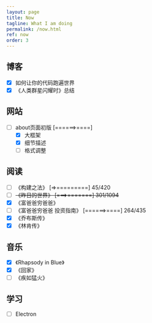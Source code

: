 ```yaml
---
layout: page
title: Now
tagline: What I am doing
permalink: /now.html
ref: now
order: 3
---
```


## 博客
- [x] 如何让你的代码跑遍世界
- [x] 《人类群星闪耀时》总结

## 网站
- [ ] about页面初版 \[======>====\]
  - [x] 大框架
  - [x] 细节描述
  - [ ] 格式调整

## 阅读
- [ ] 《构建之法》 \[=>=========\] 45/420
- [ ] ~~《昨日的世界》 \[===>=======\] 301/1094~~
- [x] 《富爸爸穷爸爸》
- [ ] 《富爸爸穷爸爸 投资指南》 \[======>====\] 264/435
- [x] 《乔布斯传》
- [x] 《林肯传》

## 音乐
- [x] 《Rhapsody in Blue》
- [x] 《回家》
- [ ] 《疾如猛火》

## 学习
- [ ] Electron